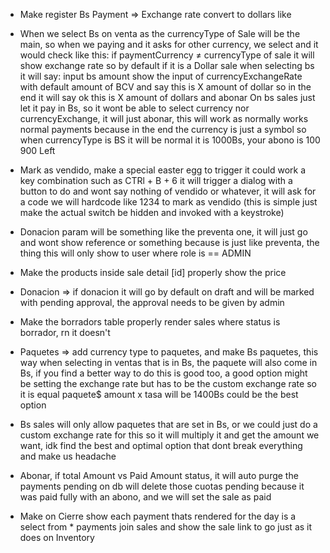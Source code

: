 - Make register Bs Payment => Exchange rate convert to dollars like

- When we select Bs on venta as the currencyType of Sale will be the main, so when we paying and it asks for other currency, we select and it would check like this:
if paymentCurrency ≠ currencyType of sale it will show exchange rate so by default if it is a Dollar sale when selecting bs it will say:
input bs amount  show the input of currencyExchangeRate with default amount of BCV and say this is X amount of dollar so in the end it will say ok this is X amount of dollars and abonar
On bs sales just let it pay in Bs, so it wont be able to select currency nor currencyExchange, it will just abonar, this will work as normally works normal payments because in the end the currency is just a symbol so when currencyType is BS it will be normal it is 1000Bs, your abono is 100 900 Left

- Mark as vendido, make a special easter egg to trigger it could work a key combination such as CTRl + B + 6 it will trigger a dialog with a button to do and wont say nothing of vendido or whatever, it will ask for a code we will hardcode like 1234 to mark as vendido (this is simple just make the actual switch be hidden and invoked with a keystroke)

- Donacion param will be something like the preventa one, it will just go and wont show reference or something because is just like preventa, the thing this will only show to user where role is == ADMIN

- Make the products inside sale detail [id] properly show the price

- Donacion => if donacion it will go by default on draft and will be marked with pending approval, the approval needs to be given by admin

- Make the borradors table properly render sales where status is borrador, rn it doesn't

- Paquetes => add currency type to paquetes, and make Bs paquetes, this way when selecting in ventas that is in Bs, the paquete will also come in Bs, if you find a better way to do this is good too, a good option might be setting the exchange rate but has to be the custom exchange rate so it is equal paquete$ amount x tasa will be 1400Bs could be the best option

- Bs sales will only allow paquetes that are set in Bs, or we could just do a custom exchange rate for this so it will multiply it and get the amount we want, idk find the best and optimal option that dont break everything and make us headache

- Abonar, if total Amount vs Paid Amount status, it will auto purge the payments pending on db will delete those cuotas pending because it was paid fully with an abono, and we will set the sale as paid

- Make on Cierre show each payment thats rendered for the day is a select from * payments join sales and show the sale link to go just as it does on Inventory

